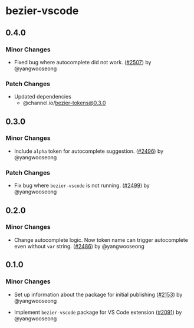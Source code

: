 # bezier-vscode

## 0.4.0

### Minor Changes

- Fixed bug where autocomplete did not work. ([#2507](https://github.com/channel-io/bezier-react/pull/2507)) by @yangwooseong

### Patch Changes

- Updated dependencies
  - @channel.io/bezier-tokens@0.3.0

## 0.3.0

### Minor Changes

- Include `alpha` token for autocomplete suggestion. ([#2496](https://github.com/channel-io/bezier-react/pull/2496)) by @yangwooseong

### Patch Changes

- Fix bug where `bezier-vscode` is not running. ([#2499](https://github.com/channel-io/bezier-react/pull/2499)) by @yangwooseong

## 0.2.0

### Minor Changes

- Change autocomplete logic. Now token name can trigger autocomplete even without `var` string. ([#2486](https://github.com/channel-io/bezier-react/pull/2486)) by @yangwooseong

## 0.1.0

### Minor Changes

- Set up information about the package for initial publishing ([#2153](https://github.com/channel-io/bezier-react/pull/2153)) by @yangwooseong

- Implement `bezier-vscode` package for VS Code extension ([#2091](https://github.com/channel-io/bezier-react/pull/2091)) by @yangwooseong
